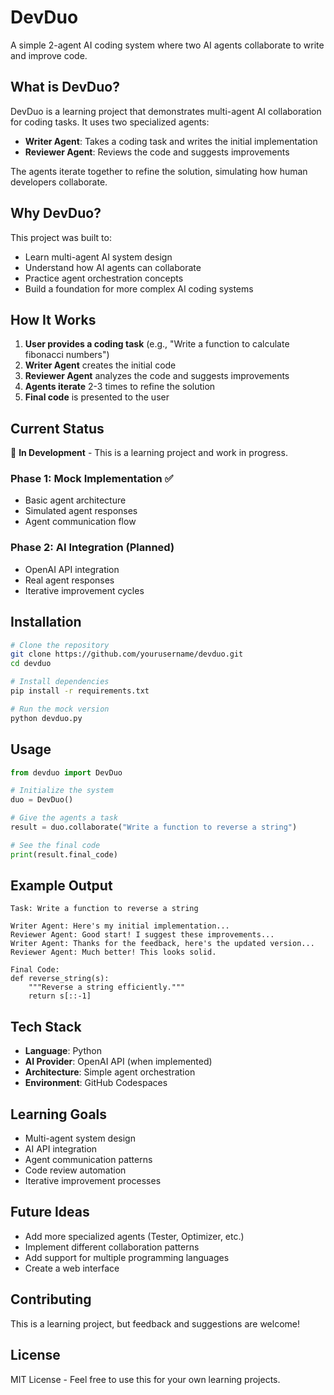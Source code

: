 # DevDuo

A simple 2-agent AI coding system where two AI agents collaborate to write and improve code.

## What is DevDuo?

DevDuo is a learning project that demonstrates multi-agent AI collaboration for coding tasks. It uses two specialized agents:

- **Writer Agent**: Takes a coding task and writes the initial implementation
- **Reviewer Agent**: Reviews the code and suggests improvements

The agents iterate together to refine the solution, simulating how human developers collaborate.

## Why DevDuo?

This project was built to:
- Learn multi-agent AI system design
- Understand how AI agents can collaborate
- Practice agent orchestration concepts
- Build a foundation for more complex AI coding systems

## How It Works

1. **User provides a coding task** (e.g., "Write a function to calculate fibonacci numbers")
2. **Writer Agent** creates the initial code
3. **Reviewer Agent** analyzes the code and suggests improvements
4. **Agents iterate** 2-3 times to refine the solution
5. **Final code** is presented to the user

## Current Status

🚧 **In Development** - This is a learning project and work in progress.

### Phase 1: Mock Implementation ✅
- Basic agent architecture
- Simulated agent responses
- Agent communication flow

### Phase 2: AI Integration (Planned)
- OpenAI API integration
- Real agent responses
- Iterative improvement cycles

## Installation

```bash
# Clone the repository
git clone https://github.com/yourusername/devduo.git
cd devduo

# Install dependencies
pip install -r requirements.txt

# Run the mock version
python devduo.py
```

## Usage

```python
from devduo import DevDuo

# Initialize the system
duo = DevDuo()

# Give the agents a task
result = duo.collaborate("Write a function to reverse a string")

# See the final code
print(result.final_code)
```

## Example Output

```
Task: Write a function to reverse a string

Writer Agent: Here's my initial implementation...
Reviewer Agent: Good start! I suggest these improvements...
Writer Agent: Thanks for the feedback, here's the updated version...
Reviewer Agent: Much better! This looks solid.

Final Code:
def reverse_string(s):
    """Reverse a string efficiently."""
    return s[::-1]
```

## Tech Stack

- **Language**: Python
- **AI Provider**: OpenAI API (when implemented)
- **Architecture**: Simple agent orchestration
- **Environment**: GitHub Codespaces

## Learning Goals

- Multi-agent system design
- AI API integration
- Agent communication patterns
- Code review automation
- Iterative improvement processes

## Future Ideas

- Add more specialized agents (Tester, Optimizer, etc.)
- Implement different collaboration patterns
- Add support for multiple programming languages
- Create a web interface

## Contributing

This is a learning project, but feedback and suggestions are welcome!

## License

MIT License - Feel free to use this for your own learning projects.